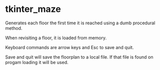 # tkinter_maze

Generates each floor the first time it is reached using a dumb procedural method.

When revisiting a floor, it is loaded from memory.

Keyboard commands are arrow keys and Esc to save and quit.

Save and quit will save the floorplan to a local file. If that file is found on progam loading it will be used.
